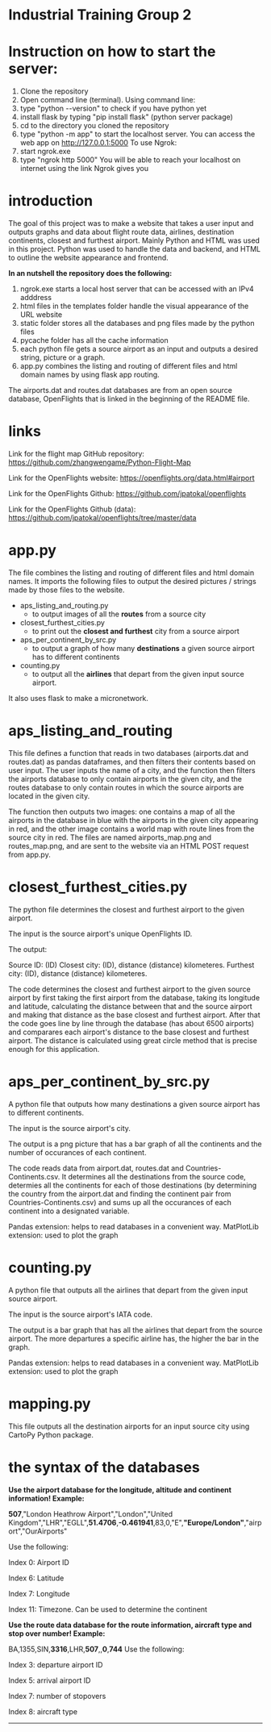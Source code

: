 # Industrial Training Group 2


# Instruction on how to start the server:
1. Clone the repository
2. Open command line (terminal).
Using command line:
3. type "python --version" to check if you have python yet
4. install flask by typing "pip install flask" (python server package)
5. cd to the directory you cloned the repository
6. type "python -m app" to start the localhost server. You can access the web app on http://127.0.0.1:5000
To use Ngrok:
7. start ngrok.exe
8. type "ngrok http 5000"
You will be able to reach your localhost on internet using the link Ngrok gives you

# introduction

The goal of this project was to make a website that takes a user input and outputs graphs and data about flight route data, airlines, destination continents, closest and furthest airport. Mainly Python and HTML was used in this project. Python was used to handle the data and backend, and HTML to outline the website appearance and frontend.


**In an nutshell the repository does the following:**

1. ngrok.exe starts a local host server that can be accessed with an IPv4 adddress
2. html files in the templates folder handle the visual appearance of the URL website
3. static folder stores all the databases and png files made by the python files
4. pycache folder has all the cache information
5. each python file gets a source airport as an input and outputs a desired string, picture or a graph.
6. app.py combines the listing and routing of different files and html domain names by using flask app routing.

The airports.dat and routes.dat databases are from an open source database, OpenFlights that is linked in the beginning of the README file.

# links

Link for the flight map GitHub repository: https://github.com/zhangwengame/Python-Flight-Map

Link for the OpenFlights website: https://openflights.org/data.html#airport

Link for the OpenFlights Github: https://github.com/jpatokal/openflights

Link for the OpenFlights Github (data): https://github.com/jpatokal/openflights/tree/master/data

# app.py
The file combines the listing and routing of different files and html domain names.
It imports the following files to output the desired pictures / strings made by those files to the website.

- aps_listing_and_routing.py
    - to output images of all the **routes** from a source city
- closest_furthest_cities.py
    - to print out the **closest and furthest** city from a source airport
- aps_per_continent_by_src.py
    - to output a graph of how many **destinations** a given source airport has to different continents
- counting.py
    - to output all the **airlines** that depart from the given input source airport.


It also uses flask to make a micronetwork.


# aps_listing_and_routing

This file defines a function that reads in two databases (airports.dat and routes.dat) as pandas dataframes, and then filters their contents based on user input. The user inputs the name of a city, and the function then filters the airports database to only contain airports in the given city, and the routes database to only contain routes in which the source airports are located in the given city.

The function then outputs two images: one contains a map of all the airports in the database in blue with the airports in the given city appearing in red, and the other image contains a world map with route lines from the source city in red.  The files are named airports_map.png and routes_map.png, and are sent to the website via an HTML POST request from app.py.


# closest_furthest_cities.py

The python file determines the closest and furthest airport to the given airport.

The input is the source airport's unique OpenFlights ID.

The output:


Source ID: (ID)
Closest city: (ID), distance (distance) kilometeres.
Furthest city: (ID), distance (distance) kilometeres.


The code determines the closest and furthest airport to the given source airport by first taking the first airport from the database, taking its longitude and latitude, calculating the distance between that and the source airport and making that distance as the base closest and furthest airport. After that the code goes line by line through the database (has about 6500 airports) and comparares each airport's distance to the base closest and furthest airport. The distance is calculated using great circle method that is precise enough for this application.


# aps_per_continent_by_src.py

A python file that outputs how many destinations a given source airport has to different continents.

The input is the source airport's city.

The output is a png picture that has a bar graph of all the continents and the number of occurances of each continent. 

The code reads data from airport.dat, routes.dat and Countries-Continents.csv.
It determines all the destinations from the source code, determies all the continents for each of those destinations (by determining the country from the airport.dat and finding the continent pair from Countries-Continents.csv) and sums up all the occurances of each continent into a designated variable.

Pandas extension: helps to read databases in a convenient way.
MatPlotLib extension: used to plot the graph


# counting.py

A python file that outputs all the airlines that depart from the given input source airport.

The input is the source airport's IATA code. 

The output is a bar graph that has all the airlines that depart from the source airport. The more departures a specific airline has, the higher the bar in the graph.


Pandas extension: helps to read databases in a convenient way.
MatPlotLib extension: used to plot the graph



# mapping.py
This file outputs all the destination airports for an input source city using CartoPy Python package.




# the syntax of the databases
**Use the airport database for the longitude, altitude and continent information!
Example:**



**507**,"London Heathrow Airport","London","United Kingdom","LHR","EGLL",**51.4706**,**-0.461941**,83,0,"E",**"Europe/London"**,"airport","OurAirports"

Use the following:

Index 0: Airport ID

Index 6: Latitude

Index 7: Longitude

Index 11: Timezone. Can be used to determine the continent 





**Use the route data database for the route information, aircraft type and stop over number! Example:**

BA,1355,SIN,**3316**,LHR,**507**,,**0**,**744**
Use the following:

Index 3: departure airport ID

Index 5: arrival airport ID

Index 7: number of stopovers

Index 8: aircraft type











***

